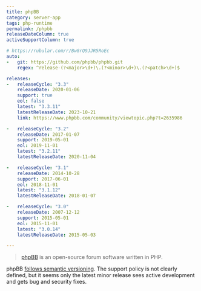 ```yaml
---
title: phpBB
category: server-app
tags: php-runtime
permalink: /phpbb
releaseDateColumn: true
activeSupportColumn: true

# https://rubular.com/r/Bw8rQ9JJR5RoEc
auto:
-   git: https://github.com/phpbb/phpbb.git
    regex: ^release-(?<major>\d+)\.(?<minor>\d+)\.(?<patch>\d+)$

releases:
-   releaseCycle: "3.3"
    releaseDate: 2020-01-06
    support: true
    eol: false
    latest: "3.3.11"
    latestReleaseDate: 2023-10-21
    link: https://www.phpbb.com/community/viewtopic.php?t=2635986

-   releaseCycle: "3.2"
    releaseDate: 2017-01-07
    support: 2019-05-01
    eol: 2019-11-01
    latest: "3.2.11"
    latestReleaseDate: 2020-11-04

-   releaseCycle: "3.1"
    releaseDate: 2014-10-28
    support: 2017-06-01
    eol: 2018-11-01
    latest: "3.1.12"
    latestReleaseDate: 2018-01-07

-   releaseCycle: "3.0"
    releaseDate: 2007-12-12
    support: 2015-05-01
    eol: 2015-11-01
    latest: "3.0.14"
    latestReleaseDate: 2015-05-03

---
```


> [phpBB](https://www.phpbb.com/) is an open-source forum software written in PHP.

phpBB [follows semantic versioning](https://area51.phpbb.com/docs/dev/master/development/processes.html#target-versions).
The support policy is not clearly defined, but it seems only the latest minor release sees active
development and gets bug and security fixes.
